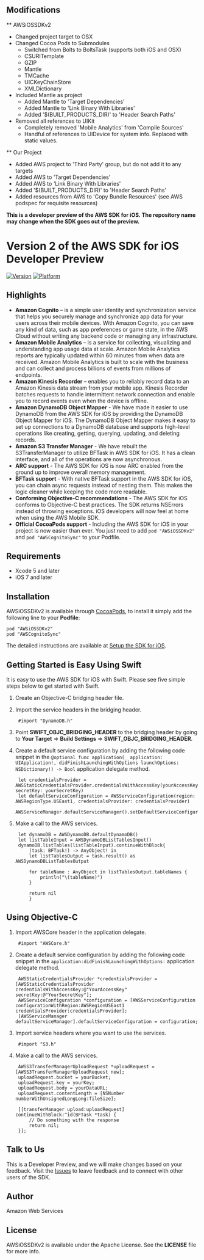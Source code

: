 ## Modifications

** AWSiOSSDKv2

* Changed project target to OSX
* Changed Cocoa Pods to Submodules
	* Switched from Bolts to BoltsTask (supports both iOS and OSX)
	* CSURITemplate
	* GZIP
	* Mantle
	* TMCache
	* UICKeyChainStore
	* XMLDictionary
* Included Mantle as project
	* Added Mantle to 'Target Dependencies'
	* Added Mantle to 'Link Binary With Libraries'
	* Added '$(BUILT_PRODUCTS_DIR)' to 'Header Search Paths'
* Removed all references to UIKit
	* Completely removed 'Mobile Analytics' from 'Compile Sources'
	* Handful of references to UIDevice for system info. Replaced with static values.

** Our Project

* Added AWS project to 'Third Party' group, but do not add it to any targets
* Added AWS to 'Target Dependencies'
* Added AWS to 'Link Binary With Libraries'
* Added '$(BUILT_PRODUCTS_DIR)' to 'Header Search Paths'
* Added resources from AWS to 'Copy Bundle Resources' (see AWS podspec for requisite resources)

**This is a developer preview of the AWS SDK for iOS. The repository name may change when the SDK goes out of the preview.**

# Version 2 of the AWS SDK for iOS Developer Preview

[![Version](http://cocoapod-badges.herokuapp.com/v/AWSiOSSDKv2/badge.png)](http://cocoadocs.org/docsets/AWSiOSSDKv2)
[![Platform](http://cocoapod-badges.herokuapp.com/p/AWSiOSSDKv2/badge.png)](http://cocoadocs.org/docsets/AWSiOSSDKv2)

## Highlights

* **Amazon Cognito** – is a simple user identity and synchronization service that helps you securely manage and synchronize app data for your users across their mobile devices. With Amazon Cognito, you can save any kind of data, such as app preferences or game state, in the AWS Cloud without writing any backend code or managing any infrastructure.
* **Amazon Mobile Analytics** – is a service for collecting, visualizing and understanding app usage data at scale. Amazon Mobile Analytics reports are typically updated within 60 minutes from when data are received. Amazon Mobile Analytics is built to scale with the business and can collect and process billions of events from millions of endpoints.
* **Amazon Kinesis Recorder** – enables you to reliably record data to an Amazon Kinesis data stream from your mobile app. Kinesis Recorder batches requests to handle intermittent network connection and enable you to record events even when the device is offline.
* **Amazon DynamoDB Object Mapper** - We have made it easier to use DynamoDB from the AWS SDK for iOS by providing the DynamoDB Object Mapper for iOS. The DynamoDB Object Mapper makes it easy to set up connections to a DynamoDB database and supports high-level operations like creating, getting, querying, updating, and deleting records.
* **Amazon S3 Transfer Manager** - We have rebuilt the S3TransferManager to utilize BFTask in AWS SDK for iOS. It has a clean interface, and all of the operations are now asynchronous.
* **ARC support** - The AWS SDK for iOS is now ARC enabled from the ground up to improve overall memory management.
* **BFTask support** - With native BFTask support in the AWS SDK for iOS, you can chain async requests instead of nesting them. This makes the logic cleaner while keeping the code more readable.
* **Conforming Objective-C recommendations** - The AWS SDK for iOS conforms to Objective-C best practices. The SDK returns NSErrors instead of throwing exceptions. iOS developers will now feel at home when using the AWS Mobile SDK.
* **Official CocoaPods support** - Including the AWS SDK for iOS in your project is now easier than ever. You just need to add `pod "AWSiOSSDKv2"` and `pod "AWSCognitoSync"` to your Podfile.

## Requirements

* Xcode 5 and later
* iOS 7 and later

## Installation

AWSiOSSDKv2 is available through [CocoaPods](http://cocoapods.org), to install
it simply add the following line to your **Podfile**:

    pod "AWSiOSSDKv2"
    pod "AWSCognitoSync"

The detailed instructions are available at [Setup the SDK for iOS](http://docs.aws.amazon.com/mobile/sdkforios/developerguide/setup.html).

## Getting Started is Easy Using Swift


It is easy to use the AWS SDK for iOS with Swift. Please see five simple steps below to get started with Swift.

1. Create an Objective-C bridging header file.
1. Import the service headers in the bridging header.

		#import "DynamoDB.h"

1. Point **SWIFT_OBJC_BRIDGING_HEADER** to the bridging header by going to **Your Target** => **Build Settings** => **SWIFT_OBJC_BRIDGING_HEADER**.

1. Create a default service configuration by adding the following code snippet in the `@optional func application(_ application: UIApplication!, didFinishLaunchingWithOptions launchOptions: NSDictionary!) -> Bool` application delegate method.

        let credentialsProvider = AWSStaticCredentialsProvider.credentialsWithAccessKey(yourAccessKey, secretKey: yourSecretKey)
        let defaultServiceConfiguration = AWSServiceConfiguration(region: AWSRegionType.USEast1, credentialsProvider: credentialsProvider)
        AWSServiceManager.defaultServiceManager().setDefaultServiceConfiguration(defaultServiceConfiguration)

1. Make a call to the AWS services.

		let dynamoDB = AWSDynamoDB.defaultDynamoDB()
        let listTableInput = AWSDynamoDBListTablesInput()
        dynamoDB.listTables(listTableInput).continueWithBlock{
            (task: BFTask!) -> AnyObject! in
            let listTablesOutput = task.result() as AWSDynamoDBListTablesOutput

            for tableName : AnyObject in listTablesOutput.tableNames {
                println("\(tableName)")
            }

            return nil
            }


## Using Objective-C

1. Import AWSCore header in the application delegate.

		#import "AWSCore.h"

1. Create a default service configuration by adding the following code snippet in the `application:didFinishLaunchingWithOptions:` application delegate method.

	    AWSStaticCredentialsProvider *credentialsProvider = [AWSStaticCredentialsProvider credentialsWithAccessKey:@"YourAccessKey" secretKey:@"YourSecretKey"];
	    AWSServiceConfiguration *configuration = [AWSServiceConfiguration configurationWithRegion:AWSRegionUSEast1 credentialsProvider:credentialsProvider];
	    [AWSServiceManager defaultServiceManager].defaultServiceConfiguration = configuration;

1. Import service headers where you want to use the services.

		#import "S3.h"

1. Make a call to the AWS services.

		AWSS3TransferManagerUploadRequest *uploadRequest = [AWSS3TransferManagerUploadRequest new];
	    uploadRequest.bucket = yourBucket;
	    uploadRequest.key = yourKey;
	    uploadRequest.body = yourDataURL;
	    uploadRequest.contentLength = [NSNumber numberWithUnsignedLongLong:fileSize];
	
	    [[transferManager upload:uploadRequest] continueWithBlock:^id(BFTask *task) {
	    	// Do something with the response
	        return nil;
	    }];

## Talk to Us
This is a Developer Preview, and we will make changes based on your feedback. Visit the [Issues](/aws/aws-ask-ios-v2/issues) to leave feedback and to connect with other users of the SDK.


## Author

Amazon Web Services

## License

AWSiOSSDKv2 is available under the Apache License. See the **LICENSE** file for more info.